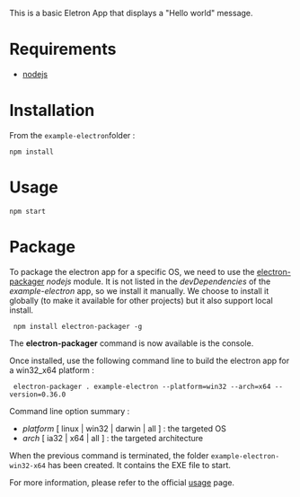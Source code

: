 This is a basic Eletron App that displays a "Hello world" message.


# Requirements

- [nodejs](https://nodejs.org/en/)

# Installation
From the `example-electron`folder :

    npm install

# Usage

	npm start

# Package
To package the electron app for a specific OS, we need to use the [electron-packager](https://github.com/maxogden/electron-packager)
 *nodejs* module. It is not listed in the *devDependencies* of the *example-electron* app, so we install it manually. We choose to
 install it globally (to make it available for other projects) but it also support local install.

	 npm install electron-packager -g
	 
The **electron-packager** command is now available is the console.

Once installed, use the following command line to build the electron app for a win32_x64 platform : 

	 electron-packager . example-electron --platform=win32 --arch=x64 --version=0.36.0
	 
Command line option summary :
 
- *platform* [ linux | win32 | darwin | all ] : the targeted OS
- *arch* [ ia32 | x64 | all ] : the targeted architecture

When the previous command is terminated, the folder `example-electron-win32-x64` has been created. It contains the EXE file to
start.

For more information, please refer to the official [usage](https://github.com/maxogden/electron-packager#usage) page.


 